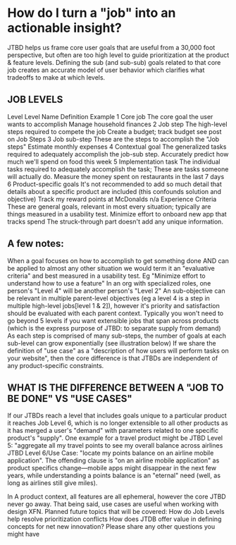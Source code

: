 # How do I turn a "job" into an actionable insight?
JTBD helps us frame core user goals that are useful from a 30,000 foot perspective, but often are too high level to guide prioritization at the product & feature levels.
Defining the sub (and sub-sub) goals related to that core job creates an accurate model of user behavior which clarifies what tradeoffs to make at which levels.
## JOB LEVELS
Level	Level Name	Definition	Example
1	Core job	The core goal the user wants to accomplish	Manage household finances
2	Job step	The high-level steps required to compete the job	Create a budget; track budget see post on Job Steps
3	Job sub-step	These are the steps to accomplish the "Job steps"	Estimate monthly expenses
4	Contextual goal	The generalized tasks required to adequately accomplish the job-sub step.	Accurately predict how much we'll spend on food this week
5	Implementation task	The individual tasks required to adequately accomplish the task;
These are tasks someone will actually do.	Measure the money spent on restaurants in the last 7 days
6	Product-specific goals	It's not recommended to add so much detail that details about a specific product are included (this confounds solution and objective)	Track my reward points at McDonalds
n/a	Experience Criteria	These are general goals, relevant in most every situation; typically are things measured in a usability test.	Minimize effort to onboard new app that tracks spend
The struck-through part doesn't add any unique information.
## A few notes:
When a goal focuses on how to accomplish to get something done AND can be applied to almost any other situation we would term it an "evaluative criteria" and best measured in a usability test.
Eg "Minimize effort to understand how to use a feature"
In an org with specialized roles, one person's "Level 4" will be another person's "Level 2"
An sub-objective can be relevant in multiple parent-level objectives (eg a level 4 is a step in multiple high-level jobs[level 1 & 2]), however it's priority and satisfaction should be evaluated with each parent context.
Typically you won't need to go beyond 5 levels if you want extensible jobs that span across products (which is the express purpose of JTBD: to separate supply from demand)
As each step is comprised of many sub-steps, the number of goals at each sub-level can grow exponentially (see illustration below)
If we share the definition of "use case" as a "description of how users will perform tasks on your website", then the core difference is that JTBDs are independent of any product-specific constraints.

## WHAT IS THE DIFFERENCE BETWEEN A "JOB TO BE DONE" VS "USE CASES"
If our JTBDs reach a level that includes goals unique to a particular product it reaches Job Level 6, which is no longer extensible to all other products as it has merged a user's "demand" with parameters related to one specific product's "supply".
One example for a travel product might be
JTBD Level 5: "aggregate all my travel points to see my overall balance across airlines
JTBD Level 6/Use Case: "locate my points balance on an airline mobile application".
The offending clause is "on an airline mobile application" as product specifics change—mobile apps might disappear in the next few years, while understanding a points balance is an "eternal" need (well, as long as airlines still give miles).

In A product context, all features are all ephemeral, however the core JTBD never go away.
That being said, use cases are useful when working with design XFN.
Planned future topics that will be covered:
How do Job Levels help resolve prioritization conflicts
How does JTDB offer value in defining concepts for net new innovation?
Please share any other questions you might have
